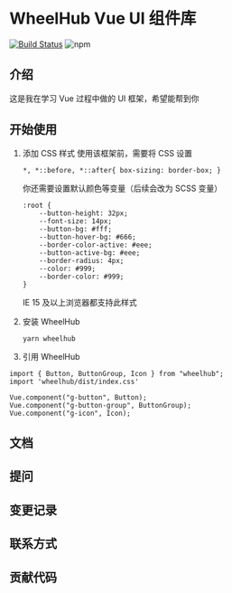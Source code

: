 # WheelHub Vue UI 组件库

[![Build Status](https://travis-ci.com/Leslie-LiangGangwei/WheelHub.svg?branch=main)](https://travis-ci.com/Leslie-LiangGangwei/WheelHub)
![npm](https://img.shields.io/npm/v/wheelhub)

## 介绍

这是我在学习 Vue 过程中做的 UI 框架，希望能帮到你

## 开始使用

1. 添加 CSS 样式 使用该框架前，需要将 CSS 设置

    ```
    *, *::before, *::after{ box-sizing: border-box; }
    ```

   你还需要设置默认颜色等变量（后续会改为 SCSS 变量）

    ```
    :root {
        --button-height: 32px;
        --font-size: 14px;
        --button-bg: #fff;                
        --button-hover-bg: #666;
        --border-color-active: #eee;
        --button-active-bg: #eee;
        --border-radius: 4px;
        --color: #999;
        --border-color: #999;
    }
    ```
   IE 15 及以上浏览器都支持此样式

2. 安装 WheelHub
    ```
    yarn wheelhub
    ```

3. 引用 WheelHub

```
import { Button, ButtonGroup, Icon } from "wheelhub";
import 'wheelhub/dist/index.css'

Vue.component("g-button", Button);
Vue.component("g-button-group", ButtonGroup);
Vue.component("g-icon", Icon);
```

## 文档

## 提问

## 变更记录

## 联系方式

## 贡献代码
